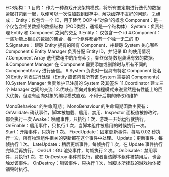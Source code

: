 ECS架构：
1.目的：
作为一种游戏开发架构模式，将所有要定期进行迭代的数据紧密打包到一起，以便可以一次性加载到缓存中，解决缓存不友好的问题。
2.组成：
Entity：仅包含一个 ID，用于替代 OOP 中“对象”的概念
Component：是一个仅包含相关数据的数据结构（POD类型，通常是一个结构体）
System：负责处理 Entity 和 Component 之间的交互
3.Entity：
仅包含一个 id
4.Component：
一些功能上相关的数据的集合，每一个组件都会有一个独一无二的 ID
5.Signature：
跟踪 Entity 拥有的所有 Component，并跟踪 System 关心哪些 Component
6.Entity Manager
负责分配 Entity ID，并记录 ID 的使用情况
7.Component Array
迭代数组中的所有索引，始终保持数组装满有效的数据。
8.Component Manager
在 Component 需要添加或删除时与所有不同的 ComponentArray 进行通信。
9.System
负责对一组具有特定 Component 签名的 Entity 列表进行处理（Entity 应该包含所有该 System 需要的 Components）
10.System Manager
负责维护已注册的 System 及其签名
11.Coordinator
建立三个 Manager 之间的交流
12.优缺点
面向对象的编程模式来说显然是有性能上的巨大优势，但没有面向对象的编程模式直观，不利于后期的修改和维护





MonoBehaviour 的生命周期；
 MonoBehaviour 的生命周期函数主要有：
OnValidate: 确认事件，脚本被加载、启用、禁用、Inspector 面板值被修改时，都会执行一次
Awake：唤醒事件，只执行 1 次，游戏一开始运行就执行。
OnEnable：启用事件，只执行 1 次，当脚本组件被启用的时候执行一次。
Start：开始事件，只执行 1 次。
FixedUpdate：固定更新事件，每隔 0.02 秒执行一次，所有物理组件相关的更新都在这个事件中处理。
Update：更新事件，每帧执行 1 次。
LateUpdate：稍后更新事件，每帧执行 1 次，在 Update 事件执行完毕后再执行。
OnGUI：GUI渲染事件，每帧执行 2 次。
OnDisable：禁用事件，只执行1 次，在 OnDestroy 事件前执行，或者当该脚本组件被禁用后，也会触发该事件。
OnDestroy：销毁事件，只执行 1 次，当脚本所挂载的游戏物体被销毁时执行。









                          
